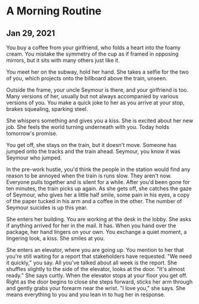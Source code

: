 # A Morning Routine
## Jan 29, 2021

You buy a coffee from your girlfriend, who folds a heart into the foamy cream. You mistake the   symmetry of the cup as if framed in opposing mirrors, but it sits with many others just like it. 

You meet her on the subway, hold her hand. She takes a selfie for the two of you, which projects onto the billboard above the train, unseen. 

Outside the frame, your uncle Seymour is there, and your girlfriend is too. Many versions of her, usually but not always accompanied by various versions of you. You make a quick joke to her as you arrive at your stop, brakes squealing, sparking steel. 

She whispers something and gives you a kiss. She is excited about her new job. She feels the world turning underneath with you. Today holds tomorrow's promise.

You get off, she stays on the train, but it doesn't move. Someone has jumped onto the tracks and the train ahead. Seymour, you know it was Seymour who jumped. 

In the pre-work hustle, you'd think the people in the station would find any reason to be annoyed when the train is runs slow. They aren't now. Everyone pulls together and is silent for a while. After you'd been gone for ten minutes, the train picks up again. As she gets off, she catches the gaze of Seymour, who gives her a little half smile, some pain in his eyes, a copy of the paper tucked in his arm and a coffee in the other. The number of Seymour suicides is up this year. 

She enters her building. You are working at the desk in the lobby. She asks if anything arrived for her in the mail. It has. When you hand over the package, her hand lingers on your own. You exchange a quiet moment, a lingering look, a kiss. She smiles at you. 

She enters an elevator, where you are going up. You mention to her that you're still waiting for a report that stakeholders have requested. "We need it quickly," you say. All you've talked about all week is the report. She shuffles slightly to the side of the elevator, looks at the door. "It's almost ready." She says curtly. When the elevator stops at your floor you get off. Right as the door begins to close she steps forward, sticks her arm through and gently grabs your forearm near the wrist. "I love you," she says. She means everything to you and you lean in to hug her in response.